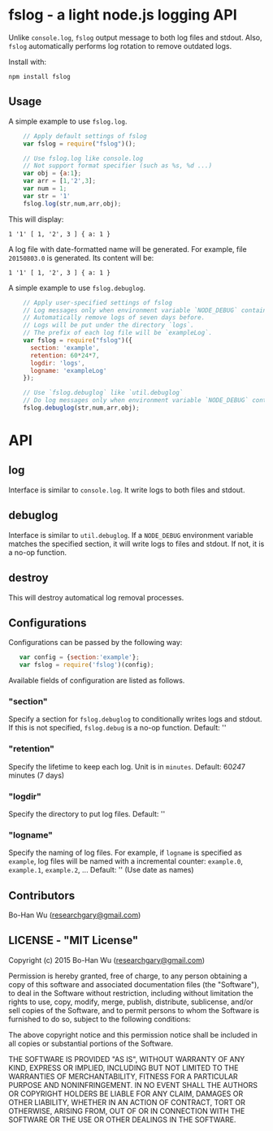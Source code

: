 fslog - a light node.js logging API 
===========================

Unlike `console.log`, `fslog` output message to both log files and stdout. Also, `fslog` automatically performs log rotation to remove outdated logs.

Install with:

    npm install fslog 

## Usage

A simple example to use `fslog.log`.

```js
    // Apply default settings of fslog
    var fslog = require("fslog")();

    // Use fslog.log like console.log
    // Not support format specifier (such as %s, %d ...)
    var obj = {a:1};
    var arr = [1,'2',3];
    var num = 1;
    var str = '1'
    fslog.log(str,num,arr,obj);
```

This will display:

    1 '1' [ 1, '2', 3 ] { a: 1 }

A log file with date-formatted name will be generated. For example, file `20150803.0` is generated. Its content will be:

    1 '1' [ 1, '2', 3 ] { a: 1 }

A simple example to use `fslog.debuglog`.

```js
    // Apply user-specified settings of fslog
    // Log messages only when environment variable `NODE_DEBUG` contains `example`.
    // Automatically remove logs of seven days before.
    // Logs will be put under the directory `logs`.
    // The prefix of each log file will be `exampleLog`.
    var fslog = require("fslog")({
      section: 'example',
      retention: 60*24*7,
      logdir: 'logs',
      logname: 'exampleLog'
    });

    // Use `fslog.debuglog` like `util.debuglog`
    // Do log messages only when environment variable `NODE_DEBUG` contains `example`. 
    fslog.debuglog(str,num,arr,obj);
```

# API
## log
   Interface is similar to `console.log`. It write logs to both files and stdout.

## debuglog
   Interface is similar to `util.debuglog`. If a `NODE_DEBUG` environment variable matches the specified section, it will write logs to files and stdout. If not, it is a no-op function.

## destroy
   This will destroy automatical log removal processes.

## Configurations 

Configurations can be passed by the following way:
```js
   var config = {section:'example'};
   var fslog = require('fslog')(config);     
```

Available fields of configuration are listed as follows.

### "section"
   Specify a section for `fslog.debuglog` to conditionally writes logs and stdout. 
   If this is not specified, `fslog.debug` is a no-op function.
   Default: ''

### "retention"
   Specify the lifetime to keep each log. Unit is in `minutes`.
   Default: 60*24*7 minutes (7 days)

### "logdir"
   Specify the directory to put log files.
   Default: ''

### "logname"
   Specify the naming of log files. 
   For example, if `logname` is specified as `example`, log files will be named with a incremental counter:
   `example.0`, `example.1`, `example.2`, ...
   Default: '' (Use date as names)

## Contributors
Bo-Han Wu (researchgary@gmail.com)

## LICENSE - "MIT License"

Copyright (c) 2015 Bo-Han Wu (researchgary@gmail.com)

Permission is hereby granted, free of charge, to any person
obtaining a copy of this software and associated documentation
files (the "Software"), to deal in the Software without
restriction, including without limitation the rights to use,
copy, modify, merge, publish, distribute, sublicense, and/or sell
copies of the Software, and to permit persons to whom the
Software is furnished to do so, subject to the following
conditions:

The above copyright notice and this permission notice shall be
included in all copies or substantial portions of the Software.

THE SOFTWARE IS PROVIDED "AS IS", WITHOUT WARRANTY OF ANY KIND,
EXPRESS OR IMPLIED, INCLUDING BUT NOT LIMITED TO THE WARRANTIES
OF MERCHANTABILITY, FITNESS FOR A PARTICULAR PURPOSE AND
NONINFRINGEMENT. IN NO EVENT SHALL THE AUTHORS OR COPYRIGHT
HOLDERS BE LIABLE FOR ANY CLAIM, DAMAGES OR OTHER LIABILITY,
WHETHER IN AN ACTION OF CONTRACT, TORT OR OTHERWISE, ARISING
FROM, OUT OF OR IN CONNECTION WITH THE SOFTWARE OR THE USE OR
OTHER DEALINGS IN THE SOFTWARE.
